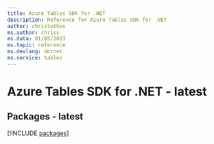 ```yaml
---
title: Azure Tables SDK for .NET
description: Reference for Azure Tables SDK for .NET
author: christothes
ms.author: chriss
ms.data: 01/05/2023
ms.topic: reference
ms.devlang: dotnet
ms.service: tables
---
```

# Azure Tables SDK for .NET - latest
## Packages - latest
[!INCLUDE [packages](tables-index.md)]